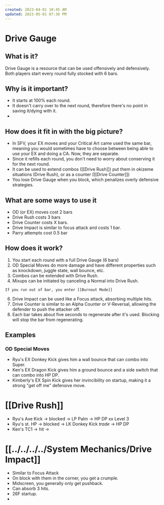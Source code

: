 ```yaml
---
created: 2023-04-01 10:45 AM
updated: 2023-05-01 07:36 PM
---
```

# Drive Gauge
## What is it?
Drive Gauge is a resource that can be used offensively and defensively.  Both players start every round fully stocked with 6 bars.

## Why is it important?
- It starts at 100% each round.
- It doesn't carry over to the next round, therefore there's no point in saving it/dying with it.
- 

## How does it fit in with the big picture?
- In SFV, your EX moves and your Critical Art came used the same bar, meaning you would sometimes have to choose between being able to use your EX and doing a CA.  Now, they are separate.
- Since it refills each round, you don't need to worry about conserving it for the next round. 
- It can be used to extend combos ([[Drive Rush]]) put them in okizeme situations (Drive Rush), or as a counter ([[Drive Counter]])
- You lose Drive Gauge when you block, which penalizes overly defensive strategies.  

## What are some ways to use it
- OD (or EX) moves cost 2 bars
- Drive Rush costs 3 bars
- Drive Counter costs X bars.  
- Drive Impact is similar to focus attack and costs 1 bar.
- Parry attempts cost 0.5 bar

## How does it work?
1. You start each round with a full Drive Gauge (6 bars)
2. OD Special Moves do more damage and have different properties such as knockdown, juggle state, wall bounce, etc.
3. Combos can be extended with Drive Rush.
4. Mixups can be initiated by canceling a Normal into Drive Rush. 

```ad-danger
If you run out of bar, you enter [[Burnout Mode]]
```

6. Drive Impact can be used like a Focus attack, absorbing multiple hits.
7. Drive Counter is similar to an Alpha Counter or V-Reversal, allowing the defender to push the attacker off. 
8. Each bar takes about five seconds to regenerate after it's used.  Blocking will stop the bar from regenerating. 

## Examples
### OD Special Moves
- Ryu's EX Donkey Kick gives him a wall bounce that can combo into Super. 
- Ken's EX Dragon Kick gives him a ground bounce and a side switch that can combo into HP DP. 
- Kimberly's EX Spin Kick gives her invincibility on startup, making it a strong "get off me" defensive move. 

# [[Drive Rush]]
- Ryu's Axe Kick -> blocked -> LP Palm -> HP DP xx Level 3
- Ryu's st. HP -> blocked -> LK Donkey Kick *trade* -> HP DP
- Ken's TC1 -> hit -> 

# [[../../../../System Mechanics/Drive Impact]]
- Similar to Focus Attack
- On block with them in the corner, you get a crumple.
- Midscreen, you generally only get pushback.
- Can absorb 3 hits.
- 26F startup.
- 